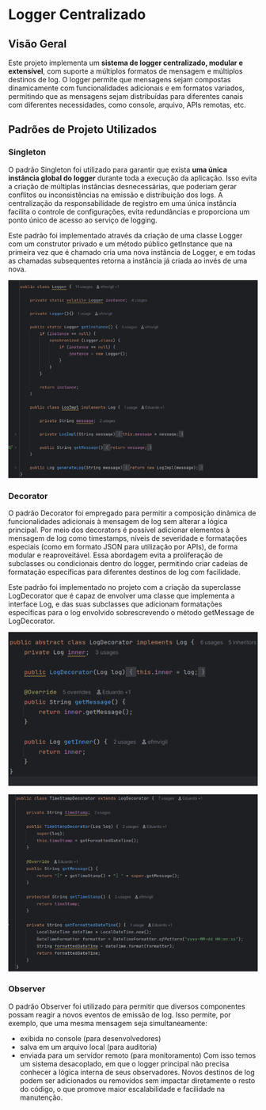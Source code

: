 # Logger Centralizado

## Visão Geral

Este projeto implementa um **sistema de logger centralizado, modular e extensível**, com suporte a múltiplos formatos de mensagem e múltiplos destinos de log. O logger permite que mensagens sejam compostas dinamicamente com funcionalidades adicionais e em formatos variados, permitindo que as mensagens sejam distribuídas para diferentes canais com diferentes necessidades, como console, arquivo, APIs remotas, etc.

## Padrões de Projeto Utilizados

### Singleton

O padrão Singleton foi utilizado para garantir que exista **uma única instância global do logger** durante toda a execução da aplicação. Isso evita a criação de múltiplas instâncias desnecessárias, que poderiam gerar conflitos ou inconsistências na emissão e distribuição dos logs. A centralização da responsabilidade de registro em uma única instância facilita o controle de configurações, evita redundâncias e proporciona um ponto único de acesso ao serviço de logging.

Este padrão foi implementado através da criação de uma classe Logger com um construtor privado e um método público getInstance que na primeira vez que é chamado cria uma nova instância de Logger, e em todas as chamadas subsequentes retorna a instância já criada ao invés de uma nova.

![singleton-no-codigo](screenshots/Singleton.png)

### Decorator

O padrão Decorator foi empregado para permitir a composição dinâmica de funcionalidades adicionais à mensagem de log sem alterar a lógica principal. Por meio dos decorators é possível adicionar elementos à mensagem de log como timestamps, níveis de severidade e formatações especiais (como em formato JSON para utilização por APIs), de forma modular e reaproveitável. Essa abordagem evita a proliferação de subclasses ou condicionais dentro do logger, permitindo criar cadeias de formatação específicas para diferentes destinos de log com facilidade.

Este padrão foi implementado no projeto com a criação da superclasse LogDecorator que é capaz de envolver uma classe que implementa a interface Log, e das suas subclasses que adicionam formatações específicas para o log envolvido sobrescrevendo o método getMessage de LogDecorator.

![log-decorator-no-codigo](screenshots/LogDecorator.png)

![exemplo-decorator-no-codigo](screenshots/TimestampDecorator.png)

### Observer

O padrão Observer foi utilizado para permitir que diversos componentes possam reagir a novos eventos de emissão de log. Isso permite, por exemplo, que uma mesma mensagem seja simultaneamente:

- exibida no console (para desenvolvedores)
- salva em um arquivo local (para auditoria)
- enviada para um servidor remoto (para monitoramento)
  Com isso temos um sistema desacoplado, em que o logger principal não precisa conhecer a lógica interna de seus observadores. Novos destinos de log podem ser adicionados ou removidos sem impactar diretamente o resto do código, o que promove maior escalabilidade e facilidade na manutenção.
